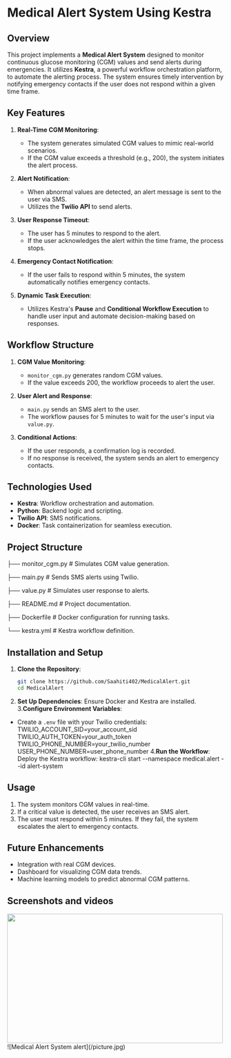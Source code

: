 # Medical Alert System Using Kestra

## Overview

This project implements a **Medical Alert System** designed to monitor continuous glucose monitoring (CGM) values and send alerts during emergencies. It utilizes **Kestra**, a powerful workflow orchestration platform, to automate the alerting process. The system ensures timely intervention by notifying emergency contacts if the user does not respond within a given time frame.

## Key Features

1. **Real-Time CGM Monitoring**: 
   - The system generates simulated CGM values to mimic real-world scenarios.
   - If the CGM value exceeds a threshold (e.g., 200), the system initiates the alert process.

2. **Alert Notification**:
   - When abnormal values are detected, an alert message is sent to the user via SMS.
   - Utilizes the **Twilio API** to send alerts.

3. **User Response Timeout**:
   - The user has 5 minutes to respond to the alert.
   - If the user acknowledges the alert within the time frame, the process stops.

4. **Emergency Contact Notification**:
   - If the user fails to respond within 5 minutes, the system automatically notifies emergency contacts.

5. **Dynamic Task Execution**:
   - Utilizes Kestra's **Pause** and **Conditional Workflow Execution** to handle user input and automate decision-making based on responses.

## Workflow Structure

1. **CGM Value Monitoring**:
   - `monitor_cgm.py` generates random CGM values.
   - If the value exceeds 200, the workflow proceeds to alert the user.

2. **User Alert and Response**:
   - `main.py` sends an SMS alert to the user.
   - The workflow pauses for 5 minutes to wait for the user's input via `value.py`.

3. **Conditional Actions**:
   - If the user responds, a confirmation log is recorded.
   - If no response is received, the system sends an alert to emergency contacts.

## Technologies Used

- **Kestra**: Workflow orchestration and automation.
- **Python**: Backend logic and scripting.
- **Twilio API**: SMS notifications.
- **Docker**: Task containerization for seamless execution.

## Project Structure
├── monitor_cgm.py       # Simulates CGM value generation.

├── main.py              # Sends SMS alerts using Twilio.

├── value.py             # Simulates user response to alerts.

├── README.md            # Project documentation.

├── Dockerfile           # Docker configuration for running tasks.

└── kestra.yml           # Kestra workflow definition.

## Installation and Setup

1. **Clone the Repository**:
   ```bash
   git clone https://github.com/Saahiti402/MedicalAlert.git
   cd MedicalAlert
2. **Set Up Dependencies**:
Ensure Docker and Kestra are installed.
3.**Configure Environment Variables**:

- Create a `.env` file with your Twilio credentials:
  TWILIO_ACCOUNT_SID=your_account_sid
  TWILIO_AUTH_TOKEN=your_auth_token
  TWILIO_PHONE_NUMBER=your_twilio_number
  USER_PHONE_NUMBER=user_phone_number
4.**Run the Workflow**:
Deploy the Kestra workflow:
kestra-cli start --namespace medical.alert --id alert-system

## Usage

1. The system monitors CGM values in real-time.
2. If a critical value is detected, the user receives an SMS alert.
3. The user must respond within 5 minutes. If they fail, the system escalates the alert to emergency contacts.


## Future Enhancements

- Integration with real CGM devices.
- Dashboard for visualizing CGM data trends.
- Machine learning models to predict abnormal CGM patterns.

## Screenshots and videos
<img src="/picture.jpg" width="500" height="300">
![Medical Alert System alert](/picture.jpg)

